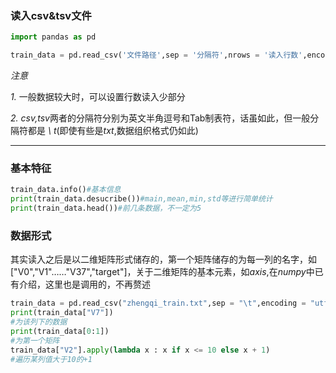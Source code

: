 ### 读入csv&tsv文件

```python
import pandas as pd 

train_data = pd.read_csv('文件路径',sep = '分隔符',nrows = '读入行数',encoding = '编码模式')

```
*注意*

*1.* 一般数据较大时，可以设置行数读入少部分

*2.* *csv,tsv*两者的分隔符分别为英文半角逗号和Tab制表符，话虽如此，但一般分隔符都是 *\\* *t*(即使有些是*txt*,数据组织格式仍如此)
***
### 基本特征
```python
train_data.info()#基本信息
print(train_data.desucribe())#main,mean,min,std等进行简单统计
print(train_data.head())#前几条数据，不一定为5
```

### 数据形式

其实读入之后是以二维矩阵形式储存的，第一个矩阵储存的为每一列的名字，如["V0","V1"……"V37","target"]，关于二维矩阵的基本元素，如*axis*,在*numpy*中已有介绍，这里也是调用的，不再赘述
```python
train_data = pd.read_csv("zhengqi_train.txt",sep = "\t",encoding = "utf-8")
print(train_data["V7"])
#为该列下的数据
print(train_data[0:1])
#为第一个矩阵
train_data["V2"].apply(lambda x : x if x <= 10 else x + 1)
#遍历某列值大于10的+1